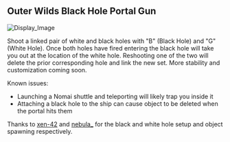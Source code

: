 ## Outer Wilds Black Hole Portal Gun
![Display_Image](https://user-images.githubusercontent.com/12672755/149048577-9e5aff45-e364-4a02-b393-9e23ca61cb35.PNG)

Shoot a linked pair of white and black holes with "B" (Black Hole) and "G" (White Hole). Once both holes have fired entering the black hole will take you out at the location of the white hole. Reshooting one of the two will delete the prior corresponding hole and link the new set. More stability and customization coming soon.

Known issues:
- Launching a Nomai shuttle and teleporting will likely trap you inside it
- Attaching a black hole to the ship can cause object to be deleted when the portal hits them

Thanks to [xen-42](https://github.com/xen-42 "xen") and [nebula_](https://github.com/misternebula "nebula_") for the black and white hole setup and object spawning respectively.
